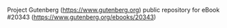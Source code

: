 Project Gutenberg (https://www.gutenberg.org) public repository for eBook #20343 (https://www.gutenberg.org/ebooks/20343)

